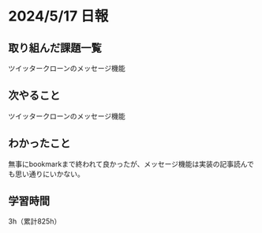 # 2024/5/17 日報
## 取り組んだ課題一覧
ツイッタークローンのメッセージ機能

## 次やること
ツイッタークローンのメッセージ機能

## わかったこと
無事にbookmarkまで終われて良かったが、メッセージ機能は実装の記事読んでも思い通りにいかない。


## 学習時間
3h（累計825h）